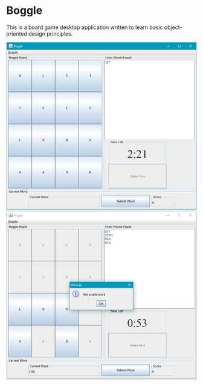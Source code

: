 # Boggle
This is a board game desktop application written to learn basic object-oriented design principles.

![GUI image](/img/Capture1.PNG)
![GUI image](/img/Capture3.PNG)
